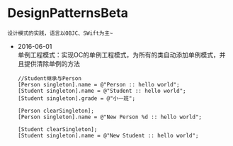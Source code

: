 # DesignPatternsBeta
	设计模式的实践，语言以OBJC、SWift为主~

*	2016-06-01   
单例工程模式：实现OC的单例工程模式，为所有的类自动添加单例模式，并且提供清除单例的方法
		
		//Student继承与Person
		[Person singleton].name = @"Person :: hello world";
		[Student singleton].name = @"Student :: hello world";
		[Student singleton].grade = @"小一班";
		
		[Person clearSingleton];
		[Person singleton].name = @"New Person %d :: hello world";
		
		[Student clearSingleton];
		[Student singleton].name = @"New Student :: hello world";
